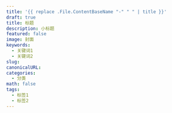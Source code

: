 ```yaml
---
title: '{{ replace .File.ContentBaseName "-" " " | title }}'
draft: true
title: 标题
description: 小标题
featured: false
image: 封面
keywords:
  - 关键词1
  - 关键词2
slug: 
canonicalURL: 
categories:
  - 分类
math: false
tags:
  - 标签1
  - 标签2
---
```

